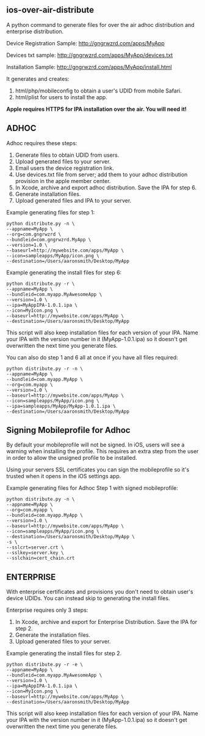 ## ios-over-air-distribute ##

A python command to generate files for over the air adhoc distribution and enterprise distribution.

Device Registration Sample:
http://gngrwzrd.com/apps/MyApp

Devices txt sample:
http://gngrwzrd.com/apps/MyApp/devices.txt

Installation Sample:
http://gngrwzrd.com/apps/MyApp/install.html

It generates and creates:

1. html/php/mobileconfig to obtain a user's UDID from mobile Safari.
2. html/plist for users to install the app.

**Apple requires HTTPS for IPA installation over the air. You will need it!**

## ADHOC ##

Adhoc requires these steps:

1. Generate files to obtain UDID from users.
2. Upload generated files to your server.
3. Email users the device registration link.
4. Use devices.txt file from server; add them to your adhoc distribution provision in the apple member center.
5. In Xcode, archive and export adhoc distribution. Save the IPA for step 6.
6. Generate installation files.
7. Upload generated files and IPA to your server.

Example generating files for step 1:

	python distribute.py -n \
	--appname=MyApp \
	--org=com.gngrwzrd \
	--bundleid=com.gngrwzrd.MyApp \
	--version=1.0 \
	--baseurl=http://mywebsite.com/apps/MyApp \
	--icon=sampleapps/MyApp/icon.png \
	--destination=/Users/aaronsmith/Desktop/MyApp

Example generating the install files for step 6:

	python distribute.py -r \
	--appname=MyApp \
	--bundleid=com.myapp.MyAwesomeApp \
	--version=1.0 \
	--ipa=MyAppIPA-1.0.1.ipa \
	--icon=MyIcon.png \
	--baseurl=http://mywebsite.com/apps/MyApp \
	--destination=/Users/aaronsmith/Desktop/MyApp

This script will also keep installation files for each version of your IPA. Name your IPA with the version number in it (MyApp-1.0.1.ipa) so it doesn't get overwritten the next time you generate files.

You can also do step 1 and 6 all at once if you have all files required:

	python distribute.py -r -n \
	--appname=MyApp \
	--bundleid=com.myapp.MyApp \
	--org=com.myapp \
	--version=1.0 \
	--baseurl=http://mywebsite.com/apps/MyApp \
	--icon=sampleapps/MyApp/icon.png \
	--ipa=sampleapps/MyApp/MyApp-1.0.1.ipa \
	--destination=/Users/aaronsmith/Desktop/MyApp

## Signing Mobileprofile for Adhoc ##

By default your mobileprofile will not be signed. In iOS, users will see a warning when installing the profile. This requires an extra step from the user in order to allow the unsigned profile to be installed.

Using your servers SSL certificates you can sign the mobileprofile so it's trusted when it opens in the iOS settings app.

Example generating files for Adhoc Step 1 with signed mobileprofile:

	python distribute.py -n \
	--appname=MyApp \
	--org=com.myapp \
	--bundleid=com.myapp.MyApp \
	--version=1.0 \
	--baseurl=http://mywebsite.com/apps/MyApp \
	--icon=sampleapps/MyApp/icon.png \
	--destination=/Users/aaronsmith/Desktop/MyApp \
	-s \
	--sslcrt=server.crt \
	--sslkey=server.key \
	--sslchain=cert_chain.crt

## ENTERPRISE ##

With enterprise certificates and provisions you don't need to obtain user's device UDIDs. You can instead  skip to generating the install files.

Enterprise requires only 3 steps:

1. In Xcode, archive and export for Enterprise Distribution. Save the IPA for step 2.
2. Generate the installation files.
3. Upload generated files to your server.

Example generating the install files for step 2.

	python distribute.py -r -e \
	--appname=MyApp \
	--bundleid=com.myapp.MyAwesomeApp \
	--version=1.0 \
	--ipa=MyAppIPA-1.0.1.ipa \
	--icon=MyIcon.png \
	--baseurl=http://mywebsite.com/apps/MyApp \
	--destination=/Users/aaronsmith/Desktop/MyApp

This script will also keep installation files for each version of your IPA. Name your IPA with the version number in it (MyApp-1.0.1.ipa) so it doesn't get overwritten the next time you generate files.

